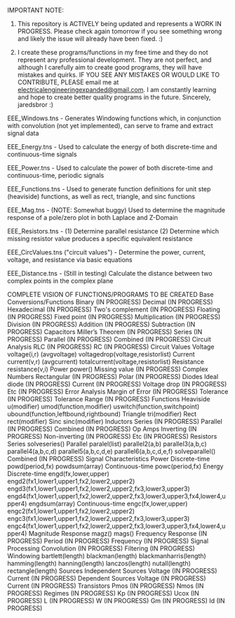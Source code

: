 IMPORTANT NOTE:
1) This repository is ACTIVELY being updated and represents a WORK IN PROGRESS. Please check again tomorrow if you see something wrong and likely the issue will already have been fixed. :)

2) I create these programs/functions in my free time and they do not represent any professional development.
They are not perfect, and although I carefully aim to create good programs, they will have mistakes and quirks.
IF YOU SEE ANY MISTAKES OR WOULD LIKE TO CONTRIBUTE, PLEASE email me at electricalengineeringexpanded@gmail.com.
I am constantly learning and hope to create better quality programs in the future.
Sincerely,
jaredsbror :)

EEE_Windows.tns - Generates Windowing functions which, in conjunction with convolution (not yet implemented), can serve to frame and extract signal data

EEE_Energy.tns - Used to calculate the energy of both discrete-time and continuous-time signals

EEE_Power.tns - Used to calculate the power of both discrete-time and continuous-time, periodic signals

EEE_Functions.tns - Used to generate function definitions for unit step (heaviside) functions, as well as rect, triangle, and sinc functions

EEE_Mag.tns - (NOTE: Somewhat buggy) Used to determine the magnitude response of a pole/zero plot in both Laplace and Z-Domain

EEE_Resistors.tns - (1) Determine parallel resistance (2) Determine which missing resistor value produces a specific equivalent resistance

EEE_CircValues.tns ("circuit values") - Determine the power, current, voltage, and resistance via basic equations

EEE_Distance.tns - (Still in testing) Calculate the distance between two complex points in the complex plane


COMPLETE VISION OF FUNCTIONS/PROGRAMS TO BE CREATED
Base Conversions/Functions
    Binary (IN PROGRESS)
    Decimal (IN PROGRESS)
    Hexadecimal (IN PROGRESS)
    Two's complement (IN PROGRESS)
    Floating (IN PROGRESS)
    Fixed point (IN PROGRESS)
    Multiplication (IN PROGRESS)
    Division (IN PROGRESS)
    Addition (IN PROGRESS)
    Subtraction (IN PROGRESS)
Capacitors
    Miller’s Theorem (IN PROGRESS)
    Series (IN PROGRESS)
    Parallel (IN PROGRESS)
    Combined (IN PROGRESS)
Circuit Analysis
    RLC (IN PROGRESS)
    RC (IN PROGRESS)
Circuit Values
    Voltage
        voltage(i,r)
        (avgvoltage)
        voltagedrop(voltage,resistorlist)
  Current
        current(v,r)
        (avgcurrent)
        totalcurrent(voltage,resistorlist)
  Resistance
      resistance(v,i)
  Power
      power()
      Missing value (IN PROGRESS)
Complex Numbers
    Rectangular (IN PROGRESS)
    Polar (IN PROGRESS)
Diodes
    Ideal diode (IN PROGRESS)
    Current (IN PROGRESS)
    Voltage drop (IN PROGRESS)
    Etc (IN PROGRESS)
Error Analysis
    Margin of Error (IN PROGRESS)
    Tolerance (IN PROGRESS)
    Tolerance Range (IN PROGRESS)
Functions
    Heaviside
        u(modifier)
        umod(function,modifier)
        uswitch(function,switchpoint)
        ubound(function,leftbound,rightbound)
    Triangle
        tri(modifier)
    Rect
        rect(modifier)
    Sinc
        sinc(modifier)
Inductors
    Series (IN PROGRESS)
    Parallel (IN PROGRESS)
    Combined (IN PROGRESS)
Op Amps
    Inverting (IN PROGRESS)
    Non-inverting (IN PROGRESS)
    Etc (IN PROGRESS)
Resistors
    Series
        solveseries()
    Parallel
        paralel(list)
        parallel2(a,b)
        parallel3(a,b,c)
        parallel4(a,b,c,d)
        parallel5(a,b,c,d,e)
        parallel6(a,b,c,d,e,f)
        solveparallel()
    Combined (IN PROGRESS)
Signal Characteristics
    Power
        Discrete-time
            powd(period,fx)
            powdsum(array)
    Continuous-time
        powc(period,fx)
    Energy
        Discrete-time
            engd(fx,lower,upper)
            engd2(fx1,lower1,upper1,fx2,lower2,upper2)
            engd3(fx1,lower1,upper1,fx2,lower2,upper2,fx3,lower3,upper3)
            engd4(fx1,lower1,upper1,fx2,lower2,upper2,fx3,lower3,upper3,fx4,lower4,upper4)
            engdsum(array)
        Continuous-time
            engc(fx,lower,upper)
            engc2(fx1,lower1,upper1,fx2,lower2,upper2)
            engc3(fx1,lower1,upper1,fx2,lower2,upper2,fx3,lower3,upper3)
            engc4(fx1,lower1,upper1,fx2,lower2,upper2,fx3,lower3,upper3,fx4,lower4,upper4)
            Magnitude Response
            magz()
            mags()
    Frequency Response (IN PROGRESS)
    Period (IN PROGRESS)
    Frequency (IN PROGRESS)
Signal Processing
    Convolution (IN PROGRESS)
    Filtering (IN PROGRESS)
Windowing
    bartlett(length)
    blackman(length)
    blackmanharris(length)
    hamming(length)
    hanning(length)
    lanczos(length)
    nutall(length)
    rectangle(length)
Sources
    Independent Sources
        Voltage (IN PROGRESS)
        Current (IN PROGRESS)
    Dependent Sources
        Voltage (IN PROGRESS)
        Current (IN PROGRESS)
Transistors
    Pmos (IN PROGRESS)
    Nmos (IN PROGRESS)
    Regimes (IN PROGRESS)
    Kp (IN PROGRESS)
    Ucox (IN PROGRESS)
    L (IN PROGRESS)
    W (IN PROGRESS)
    Gm (IN PROGRESS)
    Id (IN PROGRESS)
